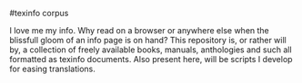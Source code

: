 #texinfo corpus

I love me my info. Why read on a browser or anywhere else when the blissfull
gloom of an info page is on hand? This repository is, or rather will by,
a collection of freely available books, manuals, anthologies and such all
formatted as texinfo documents. Also present here, will be scripts I develop
for easing translations.
